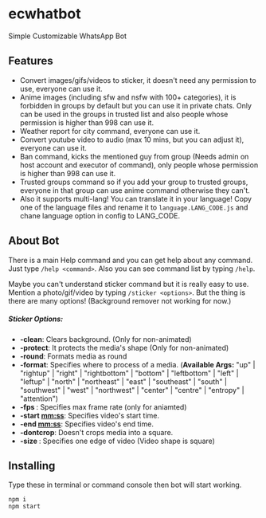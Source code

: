 # ecwhatbot
Simple Customizable WhatsApp Bot

## Features
- Convert images/gifs/videos to sticker, it doesn't need any permission to use, everyone can use it.
- Anime images (including sfw and nsfw with 100+ categories), it is forbidden in groups by default but you can use it in private chats. Only can be used in the groups in trusted list and also people whose permission is higher than 998 can use it.
- Weather report for city command, everyone can use it.
- Convert youtube video to audio (max 10 mins,  but you can adjust it), everyone can use it.
- Ban command, kicks the mentioned guy from group (Needs admin on host account and executor of command), only people whose permission is higher than 998 can use it.
- Trusted groups command so if you add your group to trusted groups, everyone in that group can use anime command otherwise they can't.
- Also it supports multi-lang! You can translate it in your language! Copy one of the language files and rename it to `language.LANG_CODE.js` and chane language option in config to LANG_CODE.

## About Bot
There is a main Help command and you can get help about any command. Just type `/help <command>`. Also you can see command list by typing `/help`.

Maybe you can't understand sticker command but it is really easy to use. Mention a photo/gif/video by typing `/sticker <options>`. But the thing is there are many options! (Background remover not working for now.)

##### Sticker Options:
- **-clean**: Clears background. (Only for non-animated)
- **-protect**: It protects the media's shape (Only for non-animated)
- **-round**: Formats media as round
- **-format**: Specifies where to process of a media. (__Available Args:__ "up" | "rightup" | "right" | "rightbottom" | "bottom" | "leftbottom" | "left" | "leftup" | "north" | "northeast" | "east" | "southeast" | "south" | "southwest" | "west" | "northwest" | "center" | "centre" | "entropy" | "attention")
- **-fps <number>**: Specifies max frame rate (only for aniamted)
- **-start <mm:ss>**: Specifies video's start time.
- **-end <mm:ss>**: Specifies video's end time.
- **-dontcrop**: Doesn't crops media into a square.
- **-size <number>**: Specifies one edge of video (Video shape is square)

## Installing
Type these in terminal or command console then bot will start working.
```batch
npm i
npm start
```
